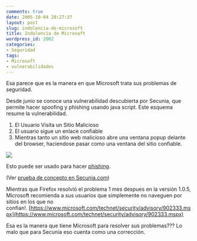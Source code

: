 ```yaml
---
comments: true
date: 2005-10-04 20:27:37
layout: post
slug: indolencia-de-microsoft
title: Indolencia de Microsoft
wordpress_id: 2002
categories:
- Seguridad
tags:
- Microsoft
- vulnerabilidades
---
```


Esa parece que es la manera en que Microsoft trata sus problemas de seguridad.

Desde junio se conoce una vulnerabilidad descubierta por Secunia, que permite hacer spoofing y phishing usando java script.
Este esquema resume la vulnerabilidad.

1. El Usuario Visita un Sitio Malicioso
2. El usuario sigue un enlace confiable
3. Mientras tanto un sitio web malicioso abre una ventana popup delante del browser, haciendose pasar como una ventana del sitio confiable.

[![](https://www.lnds.net/blog/wp-content/uploads/2011/07/dialog_origin.jpg)](https://www.lnds.net/blog/wp-content/uploads/2011/07/dialog_origin.jpg)

Esto puede ser usado para hacer [phishing](https://es.wikipedia.org/wiki/Phishing).

(Ver [prueba de concepto en Secunia.com](https://web.archive.org/web/20090426080911/http://secunia.com/multiple_browsers_dialog_origin_vulnerability_test/))

Mientras que Firefox resolvió el problema 1 mes despues en la versión 1.0.5, Microsoft recomienda a sus usuarios que simplemente no naveguen por sitios en los que no confian!. [https://www.microsoft.com/technet/security/advisory/902333.mspx](https://www.microsoft.com/technet/security/advisory/902333.mspx)

Esa es la manera que tiene Microsoft para resolver sus problemas???
Lo malo que para Secunia eso cuenta como una corrección.


